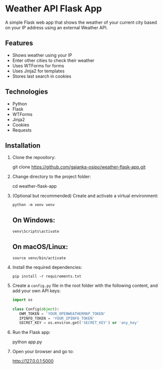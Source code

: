 # Weather API Flask App

A simple Flask web app that shows the weather of your current city based on your IP address using an external Weather API.

## Features

- Shows weather using your IP
- Enter other cities to check their weather
- Uses WTForms for forms
- Uses Jinja2 for templates
- Stores last search in cookies

## Technologies

- Python
- Flask
- WTForms
- Jinja2
- Cookies
- Requests

## Installation

1. Clone the repository:

   git clone https://github.com/gajanka-osipo/weather-flask-app.git

2. Change directory to the project folder:

   cd weather-flask-app

3. (Optional but recommended) Create and activate a virtual environment:

   `python -m venv venv`
   ## On Windows:
   `venv\Scripts\activate`
   ## On macOS/Linux:
   `source venv/bin/activate`

4. Install the required dependencies:

   `pip install -r requirements.txt`

5. Create a `config.py` file in the root folder with the following content, and add your own API keys:
   ```python
   import os
    
   class Config(object):
      OWM_TOKEN = 'YOUR_OPENWEATHERMAP_TOKEN'
      IPINFO_TOKEN = 'YOUR_IPINFO_TOKEN'
      SECRET_KEY = os.environ.get('SECRET_KEY') or 'any_key'
   ```

7. Run the Flask app:

   python app.py

8. Open your browser and go to:

   http://127.0.0.1:5000

